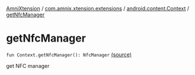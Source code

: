 [AmniXtension](../../index.md) / [com.amnix.xtension.extensions](../index.md) / [android.content.Context](index.md) / [getNfcManager](./get-nfc-manager.md)

# getNfcManager

`fun Context.getNfcManager(): NfcManager` [(source)](https://github.com/AmniX/AmniXTension/tree/master/AmniXtension/src/main/java/com/amnix/xtension/extensions/ContextExtension.kt#L618)

get NFC manager

